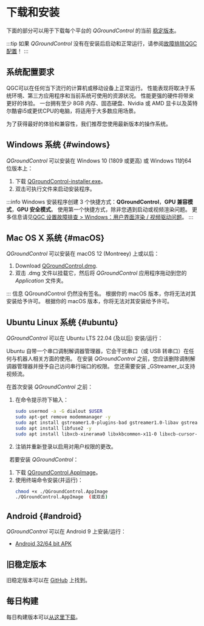 # 下载和安装

下面的部分可以用于下载每个平台的 _QGroundControl_ 的当前 [稳定版本](../releases/release_notes.md)。

:::tip
如果 _QGroundControl_ 没有在安装后启动和正常运行，请参阅[故障排除QGC配置](../troubleshooting/qgc_setup.md)！
:::

## 系统配置要求

QGC可以在任何当下流行的计算机或移动设备上正常运行。 性能表现将取决于系统环境、第三方应用程序和当前系统可使用的资源状况。
性能更强的硬件将带来更好的体验。
一台拥有至少 8GB 内存、固态硬盘、Nvidia 或 AMD 显卡以及英特尔酷睿i5或更优CPU的电脑，将适用于大多数应用场景。

为了获得最好的体验和兼容性，我们推荐您使用最新版本的操作系统。

## Windows 系统 {#windows}

_QGroundControl_ 可以安装在 Windows 10 (1809 或更高) 或 Windows 11的64 位版本上：

1. 下载 [QGroundControl-installer.exe](https://d176tv9ibo4jno.cloudfront.net/latest/QGroundControl-installer.exe)。
2. 双击可执行文件来启动安装程序。

:::info
Windows 安装程序创建 3 个快捷方式：**QGroundControl**，**GPU 兼容模式**，**GPU 安全模式**。
使用第一个快捷方式，除非您遇到启动或视频渲染问题。
更多信息请见[QGC 设置故障排查 > Windows：用户界面渲染 / 视频驱动问题](../troubleshooting/qgc_setup.md#opengl_troubleshooting)。
:::

## Mac OS X 系统 {#macOS}

_QGroundControl_ 可以安装在 macOS 12 (Montreey) 上或以后：

<!-- match version using https://docs.qgroundcontrol.com/master/en/qgc-dev-guide/getting_started/#native-builds -->

<!-- usually based on Qt macOS dependency -->

1. Download [QGroundControl.dmg](https://d176tv9ibo4jno.cloudfront.net/latest/QGroundControl.dmg).
2. 双击 .dmg 文件以挂载它，然后将 _QGroundControl_ 应用程序拖动到您的 _Application_ 文件夹。

::: 信息
QGroundControl 仍然没有签名。 根据你的 macOS 版本，你将无法对其安装给予许可。
根据你的 macOS 版本，你将无法对其安装给予许可。

## Ubuntu Linux 系统 {#ubuntu}

_QGroundControl_ 可以在 Ubuntu LTS 22.04 (及以后) 安装/运行：

Ubuntu 自带一个串口调制解调器管理器，它会干扰串口（或 USB 转串口）在任何与机器人相关方面的使用。
在安装 _QGroundControl_ 之前，您应该删除调制解调器管理器并授予自己访问串行端口的权限。
您还需要安装 _GStreamer_以支持视频流。

在首次安装 _QGroundControl_ 之前：

1. 在命令提示符下输入：
   ```sh
   sudo usermod -a -G dialout $USER
   sudo apt-get remove modemmanager -y
   sudo apt install gstreamer1.0-plugins-bad gstreamer1.0-libav gstreamer1.0-gl -y
   sudo apt install libfuse2 -y
   sudo apt install libxcb-xinerama0 libxkbcommon-x11-0 libxcb-cursor-dev -y
   ```
   <!-- Note, remove install of libqt5gui5 https://github.com/mavlink/qgroundcontrol/issues/10176 fixed -->
2. 注销并重新登录以启用对用户权限的更改。

&nbsp; 若要安装 _QGroundControl_：

1. 下载 [QGroundControl.AppImage](https://d176tv9ibo4jno.cloudfront.net/latest/QGroundControl.AppImage)。
2. 使用终端命令安装(并运行)：
   ```sh
   chmod +x ./QGroundControl.AppImage
   ./QGroundControl.AppImage  (或双击)
   ```

## Android {#android}

_QGroundControl_ 可以在 Android 9 上安装/运行：

- [Android 32/64 bit APK](https://qgroundcontrol.s3-us-west-2.amazonaws.com/latest/QGroundControl.apk)

## 旧稳定版本

旧稳定版本可以在 <a href="https://github.com/mavlink/qgroundcontrol/releases/" target="_blank">GitHub</a> 上找到。

## 每日构建

每日构建版本可以[从这里下载](../releases/daily_builds.md)。
